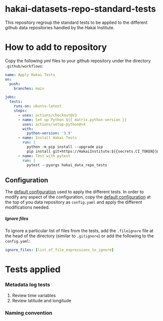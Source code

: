 # hakai-datasets-repo-standard-tests

This repository regroup the standard tests to be applied to the different github data repositories handled by the Hakai Institute.

# How to add to repository

Copy the following yml files to your github repository under the directory `.github/workflows`:

```yaml
name: Apply Hakai Tests
on:
  push:
    branches: main

jobs:
  tests:
    runs-on: ubuntu-latest
    steps:
      - uses: actions/checkout@v3
      - name: Set up Python ${{ matrix.python-version }}
        uses: actions/setup-python@v4
        with:
          python-version: '3.9'
      - name: Install Hakai Tests
        run: |
          python -m pip install --upgrade pip
          pip install git+https://HakaiInstitute:${{secrets.CI_TOKEN}}@github.com/HakaiInstitute/hakai-datasets-repo-standard-tests.git
      - name: Test with pytest
        run: |
          pytest --pyargs hakai_data_repo_tests
```

## Configuration

The [default configuration](hakai_data_repo_tests/default-config.yaml) used to apply the different tests. In order to modify any aspect of the configuration, copy the [default configuration](hakai_data_repo_tests/default-config.yaml) at the top of you data repository as `config.yaml` and apply the different modifications needed.

##### Ignore files
To ignore a particular list of files from the tests, add the `.fileignore` file at the head of the directory (similar to `.gitignore`) or add the following to the `config.yaml`:

```yaml
ignore_files: [list_of_file_expressions_to_ignore]
```

# Tests applied

### Metadata log tests

1. Review time variables
2. Review latitude and longitude

### Naming convention
